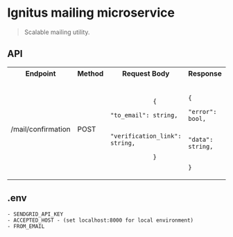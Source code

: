 # Ignitus mailing microservice

> Scalable mailing utility.

## API

<table>
    <tr>
        <th>Endpoint</th>
        <th>Method</th>
        <th>Request Body</th>
        <th>Response</th>
        <th>Additional</th>
    </tr>
    <tr>
        <td>/mail/confirmation</td>
        <td>POST</td>
        <td>
            <code>
            {
                "to_email": string, <br/>
                "verification_link": string, <br/>
            }
            </code>
        </td>
        <td>
            <code>
            {
                "error": bool, <br/>
                "data": string, <br/>
            }
            </code>
        </td>
        <td>
            Use it to send verification email to user.
            <b>Accepts request only from: <a href="#">ignitusrestapi.herokuapp.com</a> </b>
        </td>
    </tr>
</table>

## .env

```
- SENDGRID_API_KEY
- ACCEPTED_HOST - (set localhost:8000 for local environment)
- FROM_EMAIL
```
